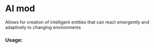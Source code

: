 

# AI mod
Allows for creation of intelligent entities that can react emergently and 
adaptively to changing environments


### Usage:


